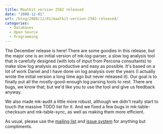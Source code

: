 ```yaml
---
title: Maatkit version 2582 released
date: "2008-12-01"
url: /blog/2008/12/01/maatkit-version-2582-released/
categories:
  - Databases
  - Open Source
  - Programming
---
```


The December release is here! There are some goodies in this release, but the major one is an initial version of mk-log-parser, a slow log analysis tool that is carefully designed (with lots of input from Percona consultants) to make slow log analysis as productive and easy as possible. It's based on a lot of work Daniel and I have done on log analysis over the years (I actually wrote the initial version a long time ago but never released it). Our goal is to finally put all the mostly-good-enough log parsing tools to rest. There are bugs, we know that; but we'd like you to use the tool and give us feedback anyway.

We also made mk-audit a little more robust, although we didn't really start to touch the massive TODO list for it. And we fixed a few bugs in mk-table-checksum and mk-table-sync, as well as making them more efficient.

As usual, please use the [mailing list](http://groups.google.com/group/maatkit-discuss) and [issue system](http://code.google.com/p/maatkit/issues/list) for anything but compliments.


